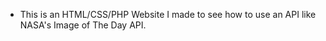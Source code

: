 * This is an HTML/CSS/PHP Website I made to see how to use an API like NASA's Image of The Day API.
